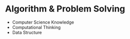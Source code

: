 # Algorithm & Problem Solving
- Computer Science Knowledge
- Computational Thinking
- Data Structure

